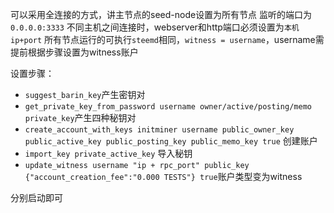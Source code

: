 可以采用全连接的方式，讲主节点的seed-node设置为所有节点
监听的端口为`0.0.0.0:3333`
不同主机之间连接时，webserver和http端口必须设置为`本机ip+port`
所有节点运行的可执行`steemd`相同，`witness = username`，username需提前根据步骤设置为witness账户

设置步骤：
- `suggest_barin_key`产生密钥对
- `get_private_key_from_password username owner/active/posting/memo private_key`产生四种秘钥对
- `create_account_with_keys initminer username public_owner_key public_active_key public_posting_key public_memo_key true` 创建账户
- `import_key private_active_key` 导入秘钥
- `update_witness username "ip + rpc_port" public_key {"account_creation_fee":"0.000 TESTS"} true`账户类型变为witness
  

分别启动即可
